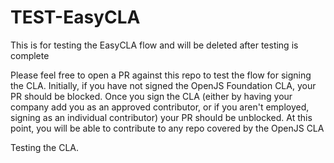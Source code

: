 # TEST-EasyCLA
This is for testing the EasyCLA flow and will be deleted after testing is complete

Please feel free to open a PR against this repo to test the flow for signing the CLA. Initially, if you have not signed the OpenJS Foundation CLA, your PR should be blocked. Once you sign the CLA (either by having your company add you as an approved contributor, or if you aren't employed, signing as an individual contributor) your PR should be unblocked. At this point, you will be able to contribute to any repo covered by the OpenJS CLA

Testing the CLA.
